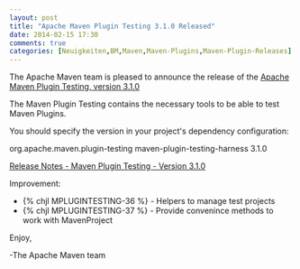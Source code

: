 ```yaml
---
layout: post
title: "Apache Maven Plugin Testing 3.1.0 Released"
date: 2014-02-15 17:30
comments: true
categories: [Neuigkeiten,BM,Maven,Maven-Plugins,Maven-Plugin-Releases]
---
```

The Apache Maven team is pleased to announce the release of the 
[Apache Maven Plugin Testing, version 3.1.0](http://maven.apache.org/plugin-testing/)

The Maven Plugin Testing contains the necessary tools to be able
to test Maven Plugins.

You should specify the version in your project's dependency configuration:

<dependency>
    <groupId>org.apache.maven.plugin-testing</groupId>
    <artifactId>maven-plugin-testing-harness</artifactId>
    <version>3.1.0</version>
</dependency>

<!-- more -->

[Release Notes - Maven Plugin Testing - Version 3.1.0](https://jira.codehaus.org/secure/ReleaseNote.jspa?projectId=11740&version=20031)

Improvement:

 * {% chjl MPLUGINTESTING-36 %} - Helpers to manage test projects
 * {% chjl MPLUGINTESTING-37 %} - Provide convenince methods to work with MavenProject


Enjoy,

-The Apache Maven team

